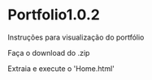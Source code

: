 # Portfolio1.0.2

Instruções para visualização do portfólio

Faça o download do .zip

Extraia e execute o 'Home.html'
